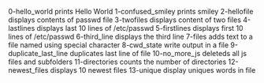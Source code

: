 0-hello_world prints Hello World
1-confused_smiley prints smiley
2-hellofile displays contents of passwd file
3-twofiles displays content of two files
4-lastlines displays last 10 lines of /etc/passwd
5-firstlines displays first 10 lines of /etc/passwd
6-third_line displays the third line
7-files adds text to a file named using special character
8-cwd_state write output in a file
9-duplicate_last_line duplicates last line of file
10-no_more_js deleteds all js files and subfolders
11-directories counts the number of directories
12-newest_files displays 10 newest files
13-unique display uniques words in file
